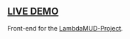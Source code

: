 ## [LIVE DEMO](https://awesome-wozniak-747290.netlify.com/)

Front-end for the [LambdaMUD-Project](https://github.com/LambdaSchool/LambdaMUD-Project). 

